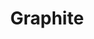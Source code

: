 ---
git: https://github.com/graphite-project
guide: https://github.com/graphite-project/graphite-project.github.io/tree/master/img
logohandle: graphiteapp
sort: graphite
title: Graphite
website: https://graphiteapp.org/
wikipedia: https://en.wikipedia.org/wiki/Graphite_(software)
---